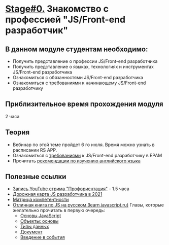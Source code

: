 # [Stage#0.](../../) Знакомство с профессией "JS/Front-end разработчик"
## В данном модуле студентам необходимо:
- Получить представление о профессии JS/Front-end разработчика
- Получить представление о языках, технологиях и инструментах JS/Front-end разработчика
- Ознакомиться с обязанностями JS/Front-end разработчика
- Ознакомиться с требованиями к начинающему JS/Front-end разработчику

## Приблизительное время прохождения модуля
2 часа

## Теория
- Вебинар по этой теме пройдет 6 го июля. Время можно узнать в расписании RS APP.
- Ознакомиться с [требованиями](js-l1-position-requirements.md) к JS/Front-end разработчику в EPAM 
- Прочитать [рекомендации по изучению английского языка](https://github.com/rolling-scopes-school/tasks/blob/master/tasks/materials/english.md)

## Полезные ссылки 
- [Запись YouTube стрима "Профориентация"](https://www.youtube.com/watch?v=pQ0hr5U8RL0) - 1.5 часа
- [Дорожная карта JS разработчика в 2021](https://github.com/kamranahmedse/developer-roadmap)
- [Матрица компетентности](https://docs.google.com/spreadsheets/d/e/2PACX-1vRwSn4qxbYHSdQ428OkpArZc4Q22D8dmbzDcRXt-UzkZ1sZfGLoQmm1w-N0Rx_voKLx4i7R_k7cnQgV/pubhtml#)
- [Отличная книга по JS на русском (learn.javascript.ru)](https://learn.javascript.ru/)
Главы, которые желательно прочитать в первую очередь:
   - [Основы JavaScript](https://learn.javascript.ru/first-steps)
   - [Объекты: основы](https://learn.javascript.ru/object-basics)
   - [Типы данных](https://learn.javascript.ru/data-types)
   - [Документ](https://learn.javascript.ru/document)
   - [Введение в события](https://learn.javascript.ru/events)